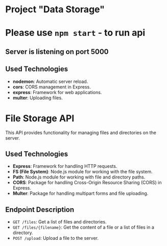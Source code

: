 # Project "Data Storage"

# Please use `npm start` - to run api
## Server is listening on port 5000

## Used Technologies

* **nodemon**: Automatic server reload.
* **cors**: CORS management in Express.
* **express**: Framework for web applications.
* **multer**: Uploading files.

# File Storage API

This API provides functionality for managing files and directories on the server.

## Used Technologies

- **Express**: Framework for handling HTTP requests.
- **FS (File System)**: Node.js module for working with the file system.
- **Path**: Node.js module for working with file and directory paths.
- **CORS**: Package for handling Cross-Origin Resource Sharing (CORS) in Express.
- **Multer**: Package for handling multipart forms and file uploading.

## Endpoint Description

- `GET /files`: Get a list of files and directories.
- `GET /files/{filename}`: Get the content of a file or a list of files in a directory.
- `POST /upload`: Upload a file to the server.
